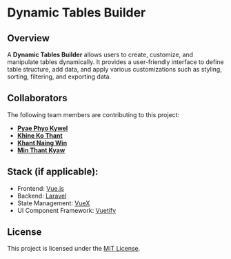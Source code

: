 # Dynamic Tables Builder  

## Overview  
A **Dynamic Tables Builder** allows users to create, customize, and manipulate tables dynamically. It provides a user-friendly interface to define table structure, add data, and apply various customizations such as styling, sorting, filtering, and exporting data.  

## Collaborators  
The following team members are contributing to this project:  

* **[Pyae Phyo Kywel](https://github.com/leo3914)**  
* **[Khine Ko Thant](https://github.com/khinekothant-github)**  
* **[Khant Naing Win](https://github.com/KhantNaingWin)**  
* **[Min Thant Kyaw](https://github.com/mintechkyaw)**  

## Stack (if applicable):  
- Frontend: [Vue.js](https://vuejs.org/) 
- Backend: [Laravel](https://laravel.com/) 
- State Management: [VueX](https://vuex.vuejs.org/) 
- UI Component Framework: [Vuetify](https://vuetifyjs.com/)

## License
This project is licensed under the [MIT License](https://opensource.org/license/mit).

